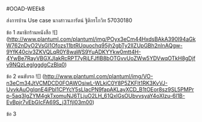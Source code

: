 #OOAD-WEEk8

ส่งการบ้าน Use case นางสาวนภารัตน์ ฐิติกรโกวิท 57030180

ข้อ 1 สมาชิกร้านหนังสือ
![]
(http://www.plantuml.com/plantuml/img/POyx3eCm44HxdsBAkA390I94aGkW762nDyO2VsGl1Ofozs11btRUquochq95jh2gbTy2IIZUpGBh2nlnAQgw-9YfK40civ3ZKVQLqR0Y8waWS9YuADKYYkw0mtt4H-4YwBe7RayVBGXJIakRcRPT7yRjLFJflB8bOTGvvUoZWw5YDVwqOTkH8gDjfy9NQzLeglggdgCzBlq0)

ข้อ 2 คนขับรถ
![]
(http://www.plantuml.com/plantuml/img/VO-n3eCm34JtVCMDCD0FOAWOsiwL-WLkiC0Y8P5ZKFlt1RK3KvVJ-UvvkAuOgIqnE4iPbl1CPYcY5sLlacPN9fapAKLayXCD_B1tOEor8sz9SL5PMPrp-5aq3IgZYM4gkTxomuNJ6TLjuO2LH_61QxIGsOUbvvsyaY4oXIzu-6l1B-EvBpjr7vEbGIcFA69S_j3Tfjl03m00)

ข้อ 3
